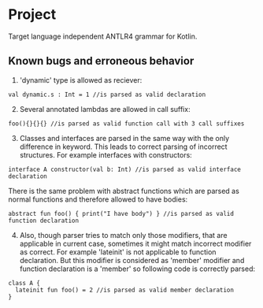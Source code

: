 # Project
Target language independent ANTLR4 grammar for Kotlin.

## Known bugs and erroneous behavior
1. 'dynamic' type is allowed as reciever:
```
val dynamic.s : Int = 1 //is parsed as valid declaration
```

2. Several annotated lambdas are allowed in call suffix:
```
foo(){}{}{} //is parsed as valid function call with 3 call suffixes
```

3. Classes and interfaces are parsed in the same way with the only difference in keyword. This leads to correct parsing of incorrect structures. For example interfaces with constructors:
```
interface A constructor(val b: Int) //is parsed as valid interface declaration
```
There is the same problem with abstract functions which are parsed as normal functions and therefore allowed to have bodies:
```
abstract fun foo() { print("I have body") } //is parsed as valid function declaration
```

4. Also, though parser tries to match only those modifiers, that are applicable in current case, sometimes it might
match incorrect modifier as correct.
For example 'lateinit' is not applicable to function declaration. But this modifier is considered as 'member' modifier and function declaration is a 'member' so following code is correctly parsed:
```
class A {
  lateinit fun foo() = 2 //is parsed as valid member declaration
}
```
